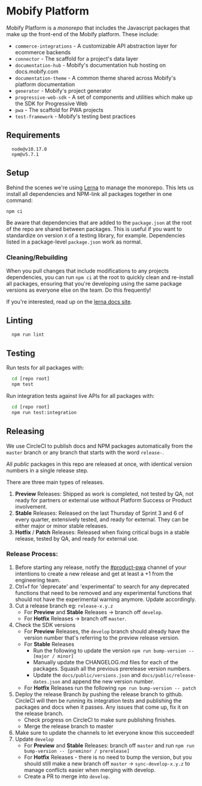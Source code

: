 # Mobify Platform

Mobify Platform is a _monorepo_ that includes the Javascript packages that make
up the front-end of the Mobify platform. These include:

- `commerce-integrations` - A customizable API abstraction layer for ecommerce backends
- `connector` - The scaffold for a project's data layer
- `documentation-hub` - Mobify's documentation hub hosting on docs.mobify.com
- `documentation-theme` - A common theme shared across Mobify's platform documentation
- `generator` - Mobify's project generator
- `progressive-web-sdk` - A set of components and utilities which make up the SDK for Progressive Web
- `pwa` - The scaffold for PWA projects
- `test-framework` - Mobify's testing best practices

## Requirements
```
  node@v10.17.0
  npm@v5.7.1
```


## Setup

Behind the scenes we're using [Lerna][lerna] to manage the monorepo. This lets
us install all dependencies and NPM-link all packages together in one command:

```bash
npm ci
```

Be aware that dependencies that are added to the `package.json` at the root of the
repo are shared between packages. This is useful if you want to standardize on
version `X` of a testing library, for example. Dependencies listed in a package-level
`package.json` work as normal.


### Cleaning/Rebuilding

When you pull changes that include modifications to any projects dependencies,
you can run `npm ci` at the root to quickly clean and re-install all packages,
ensuring that you're developing using the same package versions as everyone else
on the team. Do this frequently!

If you're interested, read up on the [lerna docs site][lerna].


## Linting

```bash
  npm run lint
```


## Testing

Run tests for all packages with:

```bash
  cd [repo root]
  npm test
```

Run integration tests against live APIs for all packages with:

```bash
  cd [repo root]
  npm run test:integration
```


## Releasing

We use CircleCI to publish docs and NPM packages automatically from the `master` branch or any branch that starts with the word `release-`.

All _public_ packages in this repo are released at once, with identical version
numbers in a single release step.

There are three main types of releases.

1. **Preview** Releases: Shipped as work is completed, not tested by QA, not ready for
partners or external use without Platform Success or Product involvement.
2. **Stable** Releases: Released on the last Thursday of Sprint 3 and 6 of every quarter,
extensively tested, and ready for external. They can be either major or minor stable releases.
3. **Hotfix** / **Patch** Releases: Released when fixing critical bugs in a stable release, tested by QA, and ready for external use.

### Release Process:
1. Before starting any release, notify the [#product-pwa](https://mobify.slack.com/messages/#product-pwa)
channel of your intentions to create a new release and get at least a +1 from the engineering team.
2. Ctrl+f for 'deprecate' and 'experimental' to search for any deprecated functions that need to be removed
and any experimental functions that should not have the experimental warning anymore. Update accordingly.
3. Cut a release branch eg: `release-x.y.z`
    * For **Preview** and **Stable** Releases -> branch off `develop`.
    * For **Hotfix** Releases -> branch off `master`.
4. Check the SDK versions
    * For **Preview** Releases, the `develop` branch should already have the version number that's referring to the preview release version.
    * For **Stable** Releases
        - Run the following to update the version `npm run bump-version -- [major / minor]`
        - Manually update the CHANGELOG.md files for each of the packages. Squash all the previous prerelease version numbers.
        - Update the `docs/public/versions.json` and `docs/public/release-dates.json` and append the new version number.
    * For **Hotfix** Releases run the following `npm run bump-version -- patch`
5. Deploy the release Branch by pushing the release branch to github. CircleCI will then be running its integration tests and publishing the packages and docs when it passes. Any issues that come up, fix it on the release branch.
    * Check progress on CircleCI to make sure publishing finishes.
    * Merge the release branch to master
6. Make sure to update the channels to let everyone know this succeeded!
7. Update `develop`
    * For **Preview** and **Stable** Releases: branch off `master` and run `npm run bump-version -- [preminor / prerelease]`
    * For **Hotfix** Releases - there is no need to bump the version, but you should still make a new branch off `master` -> `sync-develop-x.y.z` to manage conflicts easier when merging with develop.
    * Create a PR to merge into `develop`.

[lerna]: https://github.com/lerna/lerna
